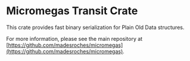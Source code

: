 # Micromegas Transit Crate

This crate provides fast binary serialization for Plain Old Data structures.

For more information, please see the main repository at [https://github.com/madesroches/micromegas](https://github.com/madesroches/micromegas).
